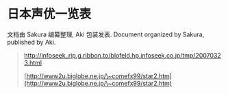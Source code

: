 # 日本声优一览表
文档由 Sakura 编纂整理, Aki 包装发表. Document organized by Sakura, published by Aki.

> http://infoseek_rip.g.ribbon.to/blofeld.hp.infoseek.co.jp/tmp/20070323.html
>
> [http://www2u.biglobe.ne.jp/\~comefx99/star2.htm](http://www2u.biglobe.ne.jp/\~comefx99/star2.htm)
